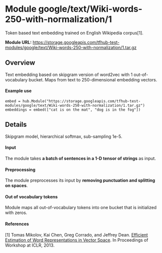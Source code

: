 # Module google/text/Wiki-words-250-with-normalization/1
Token based text embedding trained on English Wikipedia corpus[1].

**Module URL:** https://storage.googleapis.com/tfhub-test-modules/google/text/Wiki-words-250-with-normalization/1.tar.gz

## Overview

Text embedding based on skipgram version of word2vec with 1 out-of-vocabulary
bucket. Maps from text to 250-dimensional embedding vectors.

#### Example use
```
embed = hub.Module("https://storage.googleapis.com/tfhub-test-modules/google/text/Wiki-words-250-with-normalization/1.tar.gz")
embeddings = embed(["cat is on the mat", "dog is in the fog"])
```

## Details
Skipgram model, hierarchical softmax, sub-sampling 1e-5.

#### Input
The module takes **a batch of sentences in a 1-D tensor of strings** as input.

#### Preprocessing
The module preprocesses its input by **removing punctuation and splitting on spaces**.

#### Out of vocabulary tokens
Module maps all out-of-vocabulary tokens into one bucket that is initialized
with zeros.

#### References
[1] Tomas Mikolov, Kai Chen, Greg Corrado, and Jeffrey Dean.
[Efficient Estimation of Word Representations in Vector Space](https://arxiv.org/pdf/1301.3781.pdf).
In Proceedings of Workshop at ICLR, 2013.
